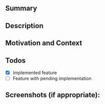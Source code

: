 <!--
Thank you for opening a pull request.

Please fill in as much of the template below as you're able. Feel free to remove
any section you want to skip.


PLEASE **DO NOT** share any credentials related to your Contentful account like
<space_id> or <access_token>.

If this is an urgent issue you are having with Contentful it's better to contact
support@contentful.com.
-->

## Summary

<!-- Give a short summary what your PR is introducing/fixing. -->

## Description

<!-- Describe your changes in detail -->

## Motivation and Context

<!--
Why is this change required? What problem does it solve?
If it fixes an open issue, please link to the issue here.
-->

## Todos

<!--
In case your PR is not finished yet, feel free to add checkboxes in this section
to give other people an overview of your current state.
-->

- [x] Implemented feature
- [ ] Feature with pending implementation

## Screenshots (if appropriate):
